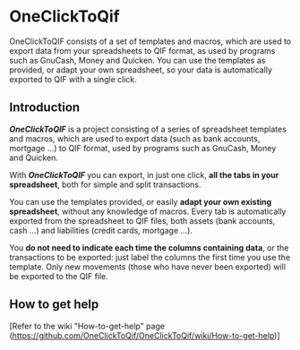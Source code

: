 # OneClickToQif
OneClickToQIF consists of a set of templates and macros, which are used to export data from your spreadsheets to QIF format, as used by programs such as GnuCash, Money and Quicken. You can use the templates as provided, or adapt your own spreadsheet, so your data is automatically exported to QIF with a single click.

## Introduction

**_OneClickToQIF_** is a project consisting of a series of spreadsheet templates and macros, which are used to export data (such as bank accounts, mortgage ...) to QIF format, used by programs such as GnuCash, Money and Quicken.

With **_OneClickToQIF_** you can export, in just one click, **all the tabs in your spreadsheet**, both for simple and split transactions.

You can use the templates provided, or easily **adapt your own existing spreadsheet**, without any knowledge of macros.
Every tab is automatically exported from the spreadsheet to QIF files, both assets (bank accounts, cash ...) and liabilities (credit cards, mortgage ...).

You **do not need to indicate each time the columns containing data**, or the transactions to be exported: just label the columns the first time you use the template. Only new movements (those who have never been exported) will be exported to the QIF file.

## How to get help

[Refer to the wiki "How-to-get-help" page (https://github.com/OneClickToQif/OneClickToQif/wiki/How-to-get-help)]
